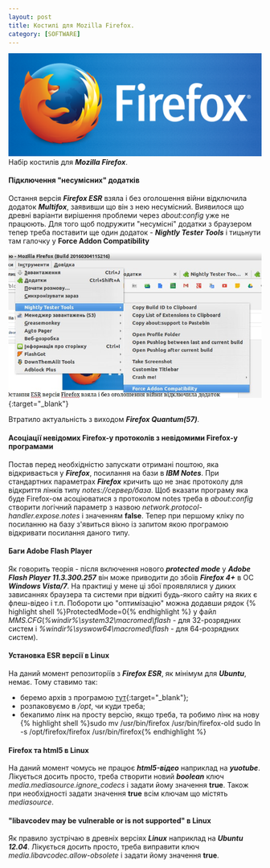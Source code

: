 ```yaml
---
layout: post
title: Костилі для Mozilla Firefox.
category: [SOFTWARE]
---
```

![firefox logo](/media/firefox-logo.png?style=head)  
Набір костилів для ***Mozilla Firefox***.<!--more-->
#### Підключення "несумісних" додатків
Остання версія ***Firefox ESR*** взяла і без оголошення війни відключила додаток ***Multifox***, заявивши що він з нею несумісний. Виявилося що древні варіанти вирішення проблеми через *about:config* уже не працюють. Для того щоб подружити "несумісні" додатки з браузером тепер треба поставити ще один додаток - ***Nightly Tester Tools*** і тицьнути там галочку у **Force Addon Compatibility**

[![Force Addon Compatibility](/media/firefox.jpg?style=blog "Force Addon Compatibility")](/media/firefox.jpg "Force Addon Compatibility"){:target="_blank"}

Втратило актуальність з виходом ***Firefox Quantum(57)***.

#### Асоціації невідомих Firefox-у протоколів з невідомими Firefox-у програмами
Постав перед необхідністю запускати отримані поштою, яка відкривається у ***Firefox***, посилання на бази в ***IBM Notes***. При стандартних параметрах ***Firefox*** кричить що не знає протоколу для відкриття лінків типу *notes://сервер/база*.
Щоб вказати програму яка буде Firefox-ом асоціюватися з протоколом notes треба в *about:config* створити логічний параметр з назвою *network.protocol-handler.expose.notes* і значенням **false**.
Тепер при першому кліку по посиланню на базу з'явиться вікно із запитом якою програмою відкривати посилання даного типу.

#### Баги Adobe Flash Player
Як говорить теорія - після включення нового ***protected mode*** у ***Adobe Flash Player 11.3.300.257*** він може приводити до збоїв ***Firefox 4+*** в ОС ***Windows Vista/7***.
На практиці  у мене ці збої проявлялися у диких зависаннях браузера та системи при відкиті будь-якого сайту на яких є флеш-відео і т.п.
Побороти цю "оптимізацію" можна  додавши рядок
  {% highlight shell %}ProtectedMode=0{% endhighlight %}
у файл *MMS.CFG*(*%windir%\system32\macromed\flash* - для 32-розрядних систем і *%windir%\syswow64\macromed\flash* - для 64-розрядних систем).

#### Установка ESR версії в Linux
На даний момент репозиторіїв з ***Firefox ESR***, як мінімум для ***Ubuntu***, немає. Тому ставимо так:

- беремо архів з програмою [тут](https://www.mozilla.org/en-US/firefox/organizations/all/#en-US "Firefox ESR"){:target="_blank"};
- розпаковуємо в */opt*, чи куди треба;
- бекапимо лінк на просту версію, якщо треба, та робимо лінк на нову
    {% highlight shell %}sudo mv /usr/bin/firefox /usr/bin/firefox-old
sudo ln -s /opt/firefox/firefox /usr/bin/firefox{% endhighlight %}

#### Firefox та html5 в Linux
На даний момент чомусь не працює ***html5-відео*** наприклад на ***yuotube***. Лікується досить просто, треба створити новий ***boolean*** ключ *media.mediasource.ignore_codecs* і задати йому значення **true**. Також при необхідності задати значення **true** всім ключам що містять *mediasource*.

#### "libavcodev may be vulnerable or is not supported" в Linux
Як правило зустрічаю в древніх версіях ***Linux*** наприклад на ***Ubuntu 12.04***. Лікується досить просто, треба виправити ключ *media.libavcodec.allow-obsolete* і задати йому значення **true**.
